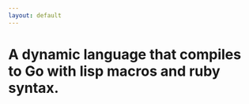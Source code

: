 ```yaml
---
layout: default
---
```


# A dynamic language that compiles to Go with lisp macros and ruby syntax.
